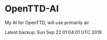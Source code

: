 # OpenTTD-AI
My AI for OpenTTD, will use primarily air

Latest backup: Sun Sep 22 01:04:01 UTC 2019

